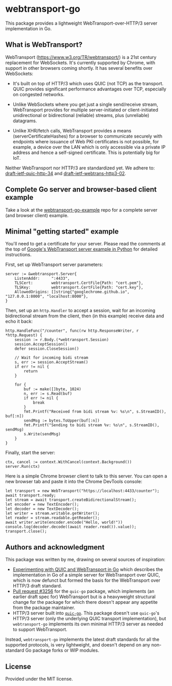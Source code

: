 # webtransport-go

This package provides a lightweight WebTransport-over-HTTP/3 server implementation in Go.

## What is WebTransport?

WebTransport (https://www.w3.org/TR/webtransport/) is a 21st century replacement for WebSockets. It's
currently supported by Chrome, with support in other browsers coming shortly. It has several benefits
over WebSockets:

- It's built on top of HTTP/3 which uses QUIC (not TCP) as the transport. QUIC provides significant performance advantages over TCP, especially on congested networks.

- Unlike WebSockets where you get just a single send/receive stream, WebTransport provides for multiple server-initiated or client-initiated unidirectional or bidirectional
(reliable) streams, plus (unreliable) datagrams.

- Unlike XHR/fetch calls, WebTransport provides a means (serverCertificateHashes) for a browser to communicate securely with endpoints where issuance of
Web PKI certificates is not possible, for example, a device over the LAN which is only accessible via a private IP address and hence a self-signed certificate. This is potentially big for IoT.

Neither WebTransport nor HTTP/3 are standardized yet. We adhere to: [draft-ietf-quic-http-34](https://datatracker.ietf.org/doc/html/draft-ietf-quic-http-34) and [draft-ietf-webtrans-http3-02](https://datatracker.ietf.org/doc/html/draft-ietf-webtrans-http3-02).

## Complete Go server and browser-based client example

Take a look at the [webtransport-go-example](https://github.com/adriancable/webtransport-go-example) repo for a complete server (and browser client) example.

## Minimal "getting started" example

You'll need to get a certificate for your server. Please read the comments at the top of [Google's WebTransport server example in Python](https://github.com/GoogleChrome/samples/blob/gh-pages/webtransport/webtransport_server.py) for detailed instructions.

First, set up WebTransport server parameters:

```
server := &webtransport.Server{
	ListenAddr:     ":4433",
	TLSCert:        webtransport.CertFile{Path: "cert.pem"},
	TLSKey:         webtransport.CertFile{Path: "cert.key"},
	AllowedOrigins: []string{"googlechrome.github.io", "127.0.0.1:8000", "localhost:8000"},
}
```

Then, set up an `http.Handler` to accept a session, wait for an incoming bidirectional stream from the client, then (in this example) receive data and echo it back:

```
http.HandleFunc("/counter", func(rw http.ResponseWriter, r *http.Request) {
	session := r.Body.(*webtransport.Session)
	session.AcceptSession()
	defer session.CloseSession()

	// Wait for incoming bidi stream
	s, err := session.AcceptStream()
	if err != nil {
		return
	}

	for {
		buf := make([]byte, 1024)
		n, err := s.Read(buf)
		if err != nil {
			break
		}
		fmt.Printf("Received from bidi stream %v: %s\n", s.StreamID(), buf[:n])
		sendMsg := bytes.ToUpper(buf[:n])
		fmt.Printf("Sending to bidi stream %v: %s\n", s.StreamID(), sendMsg)
		s.Write(sendMsg)
	}
}
```

Finally, start the server:

```
ctx, cancel := context.WithCancel(context.Background())
server.Run(ctx)
```

Here is a simple Chrome browser client to talk to this server. You can open a new browser tab and paste it into the Chrome DevTools console:

```
let transport = new WebTransport("https://localhost:4433/counter");
await transport.ready;
let stream = await transport.createBidirectionalStream();
let encoder = new TextEncoder();
let decoder = new TextDecoder();
let writer = stream.writable.getWriter();
let reader = stream.readable.getReader();
await writer.write(encoder.encode("Hello, world!"))
console.log(decoder.decode((await reader.read()).value));
transport.close();
```

## Authors and acknowledgment
This package was written by me, drawing on several sources of inspiration:

- [Experimenting with QUIC and WebTransport in Go](https://centrifugal.github.io/centrifugo/blog/quic_web_transport/) which describes the implementation in Go of a simple server for WebTransport over QUIC, which is now defunct but formed the basis for the WebTransport over HTTP/3 draft standard.
- [Pull request #3256](https://github.com/lucas-clemente/quic-go/pull/3256) for the `quic-go` package, which implements (an earlier draft spec for) WebTransport but is a heavyweight structural change for the package for which there doesn't appear any appetite from the package maintainer.
- HTTP/3 server built into [`quic-go`](https://github.com/lucas-clemente/quic-go). This package doesn't use `quic-go`'s HTTP/3 server (only the underlying QUIC transport implementation), but `webtransport-go` implements its own minimal HTTP/3 server as needed to support WebTransport.

Instead, `webtransport-go` implements the latest draft standards for all the supported protocols, is very lightweight, and doesn't depend on any non-standard Go package forks or WIP modules.

## License
Provided under the MIT license.
